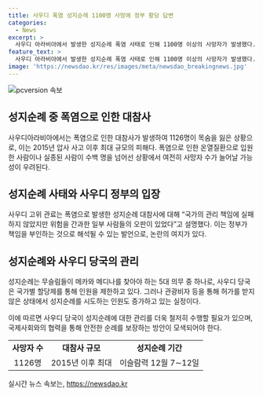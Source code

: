 ```yaml
---
title: 사우디 폭염 성지순례 1100명 사망에 정부 황당 답변
categories:
  - News
excerpt: >
  사우디 아라비아에서 발생한 성지순례 폭염 사태로 인해 1100명 이상의 사망자가 발생했다. 사우디 정부는 국가의 책임은 없다고 주장하며 논란이 일고 있다. 온열질환 등으로 인한 사망자는 1126명으로, 2015년 압사 사고 이후 최대 규모의 피해다. 사우디는 국가별 할당제를 통해 성지순례 참가자 수를 제한하고 있지만, 허가를 받지 않은 참가자들이 늘어나고 있다.
feature_text: >
  사우디 아라비아에서 발생한 성지순례 폭염 사태로 인해 1100명 이상의 사망자가 발생했다. 사우디 정부는 국가의 책임은 없다고 주장하며 논란이 일고 있다. 온열질환 등으로 인한 사망자는 1126명으로, 2015년 압사 사고 이후 최대 규모의 피해다. 사우디는 국가별 할당제를 통해 성지순례 참가자 수를 제한하고 있지만, 허가를 받지 않은 참가자들이 늘어나고 있다.
image: 'https://newsdao.kr/res/images/meta/newsdao_breakingnews.jpg'
---
```


<p><img src="https://newsdao.kr/res/images/meta/newsdao_breakingnews.jpg" alt="pcversion 속보" /></p>

<h2 data-ke-size="size26">성지순례 중 폭염으로 인한 대참사</h2>

<p data-ke-size="size16">사우디아라비아에서는 폭염으로 인한 대참사가 발생하여 1126명이 목숨을 잃은 상황으로, 이는 2015년 압사 사고 이후 최대 규모의 피해다. 폭염으로 인한 온열질환으로 입원한 사람이나 실종된 사람이 수백 명을 넘어선 상황에서 여전히 사망자 수가 늘어날 가능성이 우려된다.</p>

<h2 data-ke-size="size26">성지순례 사태와 사우디 정부의 입장</h2>

<p data-ke-size="size16">사우디 고위 관료는 폭염으로 발생한 성지순례 대참사에 대해 “국가의 관리 책임에 실패하지 않았지만 위험을 간과한 일부 사람들의 오판이 있었다”고 설명했다. 이는 정부가 책임을 부인하는 것으로 해석될 수 있는 발언으로, 논란의 여지가 있다.</p>

<h2 data-ke-size="size26">성지순례와 사우디 당국의 관리</h2>

<p data-ke-size="size16">성지순례는 무슬림들이 메카와 메디나를 찾아야 하는 5대 의무 중 하나로, 사우디 당국은 국가별 할당제를 통해 인원을 제한하고 있다. 그러나 관광비자 등을 통해 허가를 받지 않은 상태에서 성지순례를 시도하는 인원도 증가하고 있는 실정이다.</p>

<p>이에 따르면 사우디 당국이 성지순례에 대한 관리를 더욱 철저히 수행할 필요가 있으며, 국제사회와의 협력을 통해 안전한 순례를 보장하는 방안이 모색되어야 한다.</p>

<table>
  <tr>
    <td style="text-align: center; height: 17px;"><b>사망자 수</b></td>
    <td style="text-align: center; height: 17px;"><b>대참사 규모</b></td>
    <td style="text-align: center; height: 17px;"><b>성지순례 기간</b></td>
  </tr>
  <tr>
    <td style="text-align: center; height: 17px;">1126명</td>
    <td style="text-align: center; height: 17px;">2015년 이후 최대</td>
    <td style="text-align: center; height: 17px;">이슬람력 12월 7∼12일</td>
  </tr>
</table>
실시간 뉴스 속보는, <a href="https://newsdao.kr" rel="dofollow">https://newsdao.kr</a>



